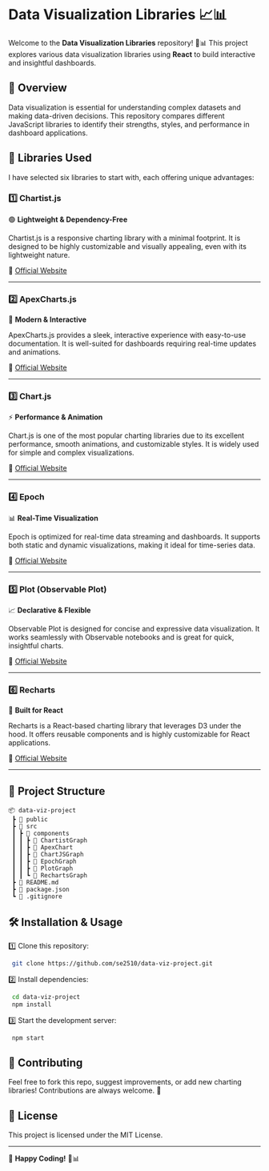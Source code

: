 # Data Visualization Libraries 📈📊

Welcome to the **Data Visualization Libraries** repository! 🎨📊 This project explores various data visualization libraries using **React** to build interactive and insightful dashboards.

## 📌 Overview

Data visualization is essential for understanding complex datasets and making data-driven decisions. This repository compares different JavaScript libraries to identify their strengths, styles, and performance in dashboard applications.

## 🚀 Libraries Used

I have selected six libraries to start with, each offering unique advantages:

### 1️⃣ Chartist.js  
🟢 **Lightweight & Dependency-Free**

Chartist.js is a responsive charting library with a minimal footprint. It is designed to be highly customizable and visually appealing, even with its lightweight nature.

🔗 [Official Website](https://gionkunz.github.io/chartist-js/)

---

### 2️⃣ ApexCharts.js  
🌟 **Modern & Interactive**

ApexCharts.js provides a sleek, interactive experience with easy-to-use documentation. It is well-suited for dashboards requiring real-time updates and animations.

🔗 [Official Website](https://apexcharts.com/)

---

### 3️⃣ Chart.js  
⚡ **Performance & Animation**

Chart.js is one of the most popular charting libraries due to its excellent performance, smooth animations, and customizable styles. It is widely used for simple and complex visualizations.

🔗 [Official Website](https://www.chartjs.org/)

---

### 4️⃣ Epoch  
📊 **Real-Time Visualization**

Epoch is optimized for real-time data streaming and dashboards. It supports both static and dynamic visualizations, making it ideal for time-series data.

🔗 [Official Website](https://epochjs.github.io/epoch/)

---

### 5️⃣ Plot (Observable Plot)  
📈 **Declarative & Flexible**

Observable Plot is designed for concise and expressive data visualization. It works seamlessly with Observable notebooks and is great for quick, insightful charts.

🔗 [Official Website](https://observablehq.com/plot/)

---

### 6️⃣ Recharts  
🔄 **Built for React**

Recharts is a React-based charting library that leverages D3 under the hood. It offers reusable components and is highly customizable for React applications.

🔗 [Official Website](https://recharts.org/en-US)

---

## 📂 Project Structure

```
📦 data-viz-project
 ┣ 📂 public
 ┣ 📂 src
 ┃ ┣ 📂 components
 ┃ ┃ ┣ 📂 ChartistGraph
 ┃ ┃ ┣ 📂 ApexChart
 ┃ ┃ ┣ 📂 ChartJSGraph
 ┃ ┃ ┣ 📂 EpochGraph
 ┃ ┃ ┣ 📂 PlotGraph
 ┃ ┃ ┗ 📂 RechartsGraph
 ┣ 📜 README.md
 ┣ 📜 package.json
 ┗ 📜 .gitignore
```

## 🛠 Installation & Usage

1️⃣ Clone this repository:
```sh
 git clone https://github.com/se2510/data-viz-project.git
```

2️⃣ Install dependencies:
```sh
 cd data-viz-project
 npm install
```

3️⃣ Start the development server:
```sh
 npm start
```

## 📢 Contributing

Feel free to fork this repo, suggest improvements, or add new charting libraries! Contributions are always welcome. 🚀

## 📜 License

This project is licensed under the MIT License.

---

🎯 **Happy Coding!** 🚀📊
